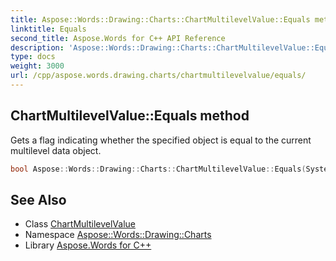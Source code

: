 ```yaml
---
title: Aspose::Words::Drawing::Charts::ChartMultilevelValue::Equals method
linktitle: Equals
second_title: Aspose.Words for C++ API Reference
description: 'Aspose::Words::Drawing::Charts::ChartMultilevelValue::Equals method. Gets a flag indicating whether the specified object is equal to the current multilevel data object in C++.'
type: docs
weight: 3000
url: /cpp/aspose.words.drawing.charts/chartmultilevelvalue/equals/
---
```

## ChartMultilevelValue::Equals method


Gets a flag indicating whether the specified object is equal to the current multilevel data object.

```cpp
bool Aspose::Words::Drawing::Charts::ChartMultilevelValue::Equals(System::SharedPtr<System::Object> obj) override
```

## See Also

* Class [ChartMultilevelValue](../)
* Namespace [Aspose::Words::Drawing::Charts](../../)
* Library [Aspose.Words for C++](../../../)
